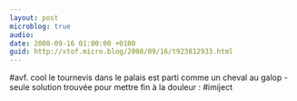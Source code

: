 ```yaml
---
layout: post
microblog: true
audio: 
date: 2008-09-16 01:00:00 +0100
guid: http://xtof.micro.blog/2008/09/16/t923812933.html
---
```

#avf. cool le tournevis dans le palais est parti comme un cheval au galop - seule solution trouvée pour mettre fin à la douleur : #imiject
